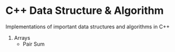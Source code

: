 # C++ Data Structure & Algorithm

Implementations of important data structures and algorithms in C++

1. Arrays
   * Pair Sum
